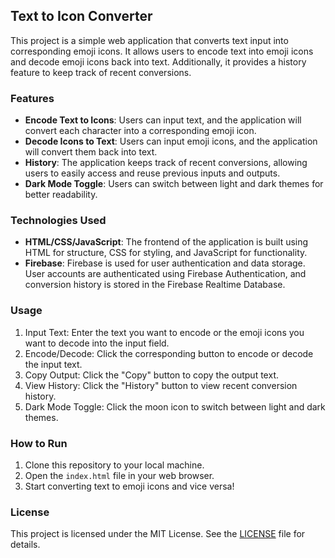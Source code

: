 ## Text to Icon Converter

This project is a simple web application that converts text input into corresponding emoji icons. It allows users to encode text into emoji icons and decode emoji icons back into text. Additionally, it provides a history feature to keep track of recent conversions.

### Features

- **Encode Text to Icons**: Users can input text, and the application will convert each character into a corresponding emoji icon.
- **Decode Icons to Text**: Users can input emoji icons, and the application will convert them back into text.
- **History**: The application keeps track of recent conversions, allowing users to easily access and reuse previous inputs and outputs.
- **Dark Mode Toggle**: Users can switch between light and dark themes for better readability.

### Technologies Used

- **HTML/CSS/JavaScript**: The frontend of the application is built using HTML for structure, CSS for styling, and JavaScript for functionality.
- **Firebase**: Firebase is used for user authentication and data storage. User accounts are authenticated using Firebase Authentication, and conversion history is stored in the Firebase Realtime Database.
  
### Usage

1. Input Text: Enter the text you want to encode or the emoji icons you want to decode into the input field.
2. Encode/Decode: Click the corresponding button to encode or decode the input text.
3. Copy Output: Click the "Copy" button to copy the output text.
4. View History: Click the "History" button to view recent conversion history.
5. Dark Mode Toggle: Click the moon icon to switch between light and dark themes.

### How to Run

1. Clone this repository to your local machine.
2. Open the `index.html` file in your web browser.
3. Start converting text to emoji icons and vice versa!

### License

This project is licensed under the MIT License. See the [LICENSE](LICENSE) file for details.